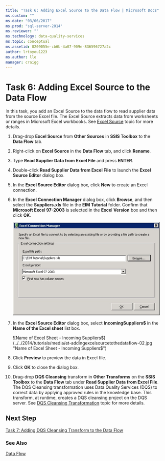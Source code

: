 ```yaml
---
title: "Task 6: Adding Excel Source to the Data Flow | Microsoft Docs"
ms.custom: ""
ms.date: "03/06/2017"
ms.prod: "sql-server-2014"
ms.reviewer: ""
ms.technology: data-quality-services
ms.topic: conceptual
ms.assetid: 0209055e-cb6b-4a07-909e-836596727a2c
author: lrtoyou1223
ms.author: lle
manager: craigg
---
```

# Task 6: Adding Excel Source to the Data Flow
  In this task, you add an Excel Source to the data flow to read supplier data from the source Excel file. The Excel Source extracts data from worksheets or ranges in Microsoft Excel workbooks. See [Excel Source](../integration-services/data-flow/excel-source.md) topic for more details.

1.  Drag-drop **Excel Source** from **Other Sources** in **SSIS Toolbox** to the **Data Flow** tab.

2.  Right-click on **Excel Source** in the **Data Flow** tab, and click **Rename**.

3.  Type **Read Supplier Data from Excel File** and press **ENTER**.

4.  Double-click **Read Supplier Data from Excel File** to launch the **Excel Source Editor** dialog box.

5.  In the **Excel Source Editor** dialog box, click **New** to create an Excel connection.

6.  In the **Excel Connection Manager** dialog box, click **Browse**, and then select the **Suppliers.xls** file in the **EIM Tutorial** folder. Confirm that **Microsoft Excel 97-2003** is selected in the **Excel Version** box and then click **OK**.

     ![Excel Connection Manager Dialog Box](../../2014/tutorials/media/et-addingexcelsourcetothedataflow-01.jpg "Excel Connection Manager Dialog Box")

7.  In the **Excel Source Editor** dialog box, select **IncomingSuppliers$** in the **Name of the Excel sheet** list box.

     ![Name of Excel Sheet - Incoming Suppliers$](../../2014/tutorials/media/et-addingexcelsourcetothedataflow-02.jpg "Name of Excel Sheet - Incoming Suppliers$")

8.  Click **Preview** to preview the data in Excel file.

9. Click **OK** to close the dialog box.

10. Drag-drop **DQS Cleansing** transform in **Other Transforms** on the **SSIS Toolbox** to the **Data Flow** tab under **Read Supplier Data from Excel File**. The DQS Cleansing transformation uses Data Quality Services (DQS) to correct data by applying approved rules in the knowledge base. This transform, at runtime, creates a DQS cleansing project on the DQS server. See [DQS Cleansing Transformation](https://msdn.microsoft.com/library/ee677619.aspx) topic for more details.

## Next Step

[Task 7: Adding DQS Cleansing Transform to the Data Flow](task-7-adding-dqs-cleansing-transform-to-the-data-flow.md)

### See Also

[Data Flow](../integration-services/data-flow/data-flow.md)
